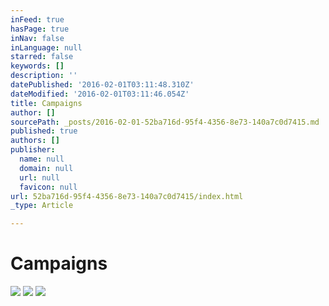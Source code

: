 ```yaml
---
inFeed: true
hasPage: true
inNav: false
inLanguage: null
starred: false
keywords: []
description: ''
datePublished: '2016-02-01T03:11:48.310Z'
dateModified: '2016-02-01T03:11:46.054Z'
title: Campaigns
author: []
sourcePath: _posts/2016-02-01-52ba716d-95f4-4356-8e73-140a7c0d7415.md
published: true
authors: []
publisher:
  name: null
  domain: null
  url: null
  favicon: null
url: 52ba716d-95f4-4356-8e73-140a7c0d7415/index.html
_type: Article

---
```

# Campaigns
![](https://the-grid-user-content.s3-us-west-2.amazonaws.com/8c73b401-6508-45ab-9adb-b27d014f2616.png)
![](https://the-grid-user-content.s3-us-west-2.amazonaws.com/f125b255-7280-4b8f-a9d1-e6336dd02f32.png)
![](https://the-grid-user-content.s3-us-west-2.amazonaws.com/97096a91-0416-4db5-8632-5617fab1e72c.png)
